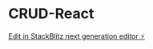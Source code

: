 # CRUD-React

[Edit in StackBlitz next generation editor ⚡️](https://stackblitz.com/~/github.com/krishnaju07/CRUD-React)